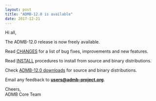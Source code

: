```yaml
---
layout: post
title: "ADMB-12.0 is available"
date: 2017-12-21
---
```


Hi all,  

The ADMB-12.0 release is now freely available.  


Read [CHANGES](http://www.admb-project.org/downloads/admb-12.0/CHANGES.html) for a list of bug fixes, improvements and new features.  


Read [INSTALL](http://www.admb-project.org/downloads/admb-12.0/INSTALL.html) procedures to install from source and binary distributions.  


Check [ADMB-12.0 downloads](http://www.admb-project.org/downloads/admb-12.0/) for source and binary distributions.  

Email any feedback to **users@admb-project.org**.  

Cheers,  
ADMB Core Team  
